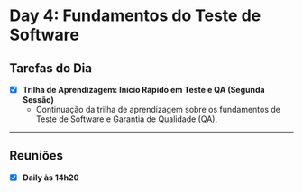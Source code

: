 # Day 4: Fundamentos do Teste de Software

## Tarefas do Dia
- [x] **Trilha de Aprendizagem: Início Rápido em Teste e QA (Segunda Sessão)**
  - Continuação da trilha de aprendizagem sobre os fundamentos de Teste de Software e Garantia de Qualidade (QA).

---
## Reuniões
- [x] **Daily às 14h20**